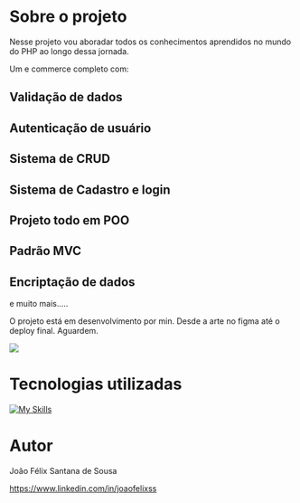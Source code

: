 # Sobre o projeto

Nesse projeto vou aboradar todos os conhecimentos aprendidos no mundo do PHP ao longo dessa jornada.

Um e commerce completo com:

## Validação de dados

## Autenticação de usuário

## Sistema de CRUD

## Sistema de Cadastro e login

## Projeto todo em POO

## Padrão MVC

## Encriptação de dados

e muito mais.....

O projeto está em desenvolvimento por min. Desde a arte no figma até o deploy final. Aguardem.

<div>
  <img src="./eecommerce.jpg">
</div>

# Tecnologias utilizadas

[![My Skills](https://skillicons.dev/icons?i=php,mysql,bootstrap,git,html,figma)](https://skillicons.dev)

# Autor

João Félix Santana de Sousa

https://www.linkedin.com/in/joaofelixss
